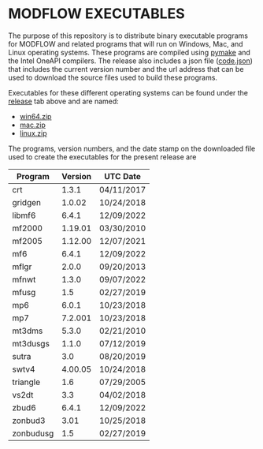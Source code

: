 # MODFLOW EXECUTABLES

The purpose of this repository is to distribute binary executable programs for MODFLOW and related programs that will run on Windows, Mac, and Linux operating systems. These programs are compiled using [pymake](https://github.com/modflowpy/pymake) and the Intel OneAPI compilers. The release also includes a json file ([code.json](https://github.com/MODFLOW-USGS/executables/releases/latest/download/code.json)) that includes the current version number and the url address that can be used to download the source files used to build these programs. 

Executables for these different operating systems can be found under the [release](https://github.com/MODFLOW-USGS/executables/releases) tab above and are named:

* [win64.zip](https://github.com/MODFLOW-USGS/executables/releases/latest/download/win64.zip)
* [mac.zip](https://github.com/MODFLOW-USGS/executables/releases/latest/download/mac.zip)
* [linux.zip](https://github.com/MODFLOW-USGS/executables/releases/latest/download/linux.zip)

The programs, version numbers, and the date stamp on the downloaded file used to create the executables for the present release are

| Program | Version | UTC Date |
| ------- | ------- | ---- |
| crt | 1.3.1 | 04/11/2017 |
| gridgen | 1.0.02 | 10/24/2018 |
| libmf6 | 6.4.1 | 12/09/2022 |
| mf2000 | 1.19.01 | 03/30/2010 |
| mf2005 | 1.12.00 | 12/07/2021 |
| mf6 | 6.4.1 | 12/09/2022 |
| mflgr | 2.0.0 | 09/20/2013 |
| mfnwt | 1.3.0 | 09/07/2022 |
| mfusg | 1.5 | 02/27/2019 |
| mp6 | 6.0.1 | 10/23/2018 |
| mp7 | 7.2.001 | 10/23/2018 |
| mt3dms | 5.3.0 | 02/21/2010 |
| mt3dusgs | 1.1.0 | 07/12/2019 |
| sutra | 3.0 | 08/20/2019 |
| swtv4 | 4.00.05 | 10/24/2018 |
| triangle | 1.6 | 07/29/2005 |
| vs2dt | 3.3 | 04/02/2018 |
| zbud6 | 6.4.1 | 12/09/2022 |
| zonbud3 | 3.01 | 10/25/2018 |
| zonbudusg | 1.5 | 02/27/2019 |
